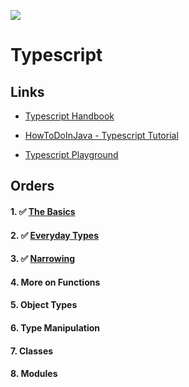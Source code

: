 ![](https://hackernoon.com/images/px52c3vht.jpg)
# Typescript

## Links

- [Typescript Handbook](https://www.typescriptlang.org/docs/handbook/intro.html)

- [HowToDoInJava - Typescript Tutorial](https://howtodoinjava.com/typescript/)

- [Typescript Playground](https://www.typescriptlang.org/play)

## Orders

#### 1. ✅ [The Basics](https://bundy-mundi.github.io/Today-I-Learned/Typescript/1-the-basics)

#### 2. ✅ [Everyday Types](https://bundy-mundi.github.io/Today-I-Learned/Typescript/2-everyday-types)

#### 3. ✅ [Narrowing](https://bundy-mundi.github.io/Today-I-Learned/Typescript/3-narrowing)

#### 4. More on Functions

#### 5. Object Types

#### 6. Type Manipulation

#### 7. Classes

#### 8. Modules
